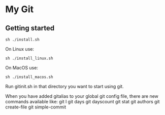 # My Git

## Getting started

```
sh ./install.sh
```

On Linux use:
```
sh ./install_linux.sh
```

On MacOS use:
```
sh ./install_macos.sh
```

Run gitinit.sh in that directory you want to start using git.

When you have added gitalias to your global git config file, there are new
commands available like:
git l
git days
git dayscount
git stat
git authors
git create-file
git simple-commit
